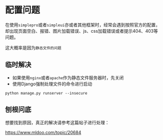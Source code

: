 # 配置问题

在使用`simplepro`或者`simpleui`亦或者其他框架时，经常会遇到按照官方的配置，却出现页面空白、报错、图片加载错误、js、css加载错误或者提示404、403等问题。

这大概率是因为`静态文件的问题`

## 临时解决

+ 如果使用`nginx`或者`apache`作为静态文件服务器时，先关闭
+ 使用Django强制处理文件的命令进行启动

```shell
python manage.py runserver --insecure
```


## 刨根问底

想要找到原因，真正的解决请参考这篇帖子进行处理：

https://www.mldoo.com/topic/20684